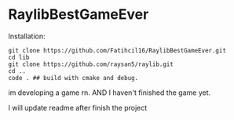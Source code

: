 # RaylibBestGameEver
Installation:
```
git clone https://github.com/Fatihcil16/RaylibBestGameEver.git
cd lib
git clone https://github.com/raysan5/raylib.git
cd ..
code . ## build with cmake and debug.
```

im developing a game rn. AND I haven't finished the game yet.

I will update readme after finish the project
